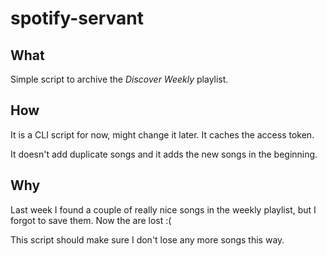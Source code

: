 # spotify-servant

## What

Simple script to archive the *Discover Weekly* playlist.

## How

It is a CLI script for now, might change it later. It caches the access token.

It doesn't add duplicate songs and it adds the new songs in the beginning.

## Why

Last week I found a couple of really nice songs in the weekly playlist,
but I forgot to save them. Now the are lost :(

This script should make sure I don't lose any more songs this way.